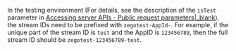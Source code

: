 <div class="mk-hint">


In the testing environment (For details, see 
the description of the `isTest` parameter in [Accessing server APIs - Public request parameters\|_blank](9781#2_1)), the stream IDs need to be prefixed with `zegotest-AppId-`. For example, if the unique part of the stream ID is `test` and the AppID is `123456789`, then the full stream ID should be `zegotest-123456789-test`. 
</div>








